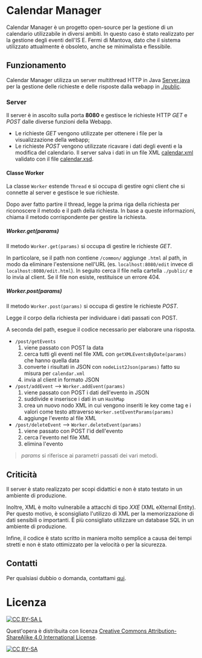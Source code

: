 # Calendar Manager
Calendar Manager è un progetto open-source per la gestione di un calendario utilizzabile in diversi ambiti. In questo caso è stato realizzato per la gestione degli eventi dell'IS E. Fermi di Mantova, dato che il sistema utilizzato attualmente è obsoleto, anche se minimalista e flessibile.


## Funzionamento
Calendar Manager utilizza un server multithread HTTP in Java [Server.java](https://github.com/kev1nl1u/calendar-manager/blob/main/Server.java) per la gestione delle richieste e delle risposte dalla webapp in [./public](https://github.com/kev1nl1u/calendar-manager/tree/main/public).


### Server
Il server è in ascolto sulla porta **8080** e gestisce le richieste HTTP _GET_ e _POST_ dalle diverse funzioni della Webapp.
- Le richieste _GET_ vengono utilizzate per ottenere i file per la visualizzazione della webapp;
- Le richieste _POST_ vengono utilizzate ricavare i dati degli eventi e la modifica del calendario.
Il server salva i dati in un file XML [calendar.xml](https://github.com/kev1nl1u/calendar-manager/blob/main/calendar.xml) validato con il file [calendar.xsd](https://github.com/kev1nl1u/calendar-manager/blob/main/calendar.xsd).


#### Classe Worker
La classe `Worker` estende `Thread` e si occupa di gestire ogni client che si connette al server e gestisce le sue richieste.

Dopo aver fatto partire il thread, legge la prima riga della richiesta per riconoscere il metodo e il path della richiesta. In base a queste informazioni, chiama il metodo corrispondente per gestire la richiesta.


##### Worker.get(_params_)
Il metodo `Worker.get(params)` si occupa di gestire le richieste _GET_.

In particolare, se il path non contiene `/common/` aggiunge `.html` al path, in modo da eliminare l'estensione nell'URL (es. `localhost:8080/edit` invece di `localhost:8080/edit.html`). In seguito cerca il file nella cartella `./public/` e lo invia al client. Se il file non esiste, restituisce un errore 404.


##### Worker.post(_params_)
Il metodo `Worker.post(params)` si occupa di gestire le richieste _POST_.

Legge il corpo della richiesta per individuare i dati passati con POST.

A seconda del path, esegue il codice necessario per elaborare una risposta.
<ul>
<li><code>/post/getEvents</code>
	<ol type="1">
		<li>viene passato con POST la data</li>
		<li>cerca tutti gli eventi nel file XML con <code>getXMLEventsByDate(params)</code> che hanno quella data</li>
		<li>converte i risultati in JSON con <code>nodeList2Json(params)</code> fatto su misura per <code>calendar.xml</code></li>
		<li>invia al client in formato JSON</li>
	</ol>
</li>
<li>
	<code>/post/addEvent</code> --> <code>Worker.addEvent(params)</code>
	<ol type="1">
		<li>viene passato con POST i dati dell'evento in JSON</li>
		<li>suddivide e inserisce i dati in un <code>HashMap</code></li>
		<li>crea un nuovo nodo XML in cui vengono inseriti le key come tag e i valori come testo attraverso <code>Worker.setEventParams(params)</code></li>
		<li>aggiunge l'evento al file XML</li>
	</ol>
</li>
<li>
	<code>/post/deleteEvent</code> --> <code>Worker.deleteEvent(params)</code>
	<ol type="1">
		<li>viene passato con POST l'id dell'evento</li>
		<li>cerca l'evento nel file XML</li>
		<li>elimina l'evento</li>
	</ol>
</li>
</ul>

> _params_ si riferisce ai parametri passati dei vari metodi.


## Criticità
Il server è stato realizzato per scopi didattici e non è stato testato in un ambiente di produzione.

Inoltre, XML è molto vulnerabile a attacchi di tipo _XXE_ (XML eXternal Entity). Per questo motivo, è sconsigliato l'utilizzo di XML per la memorizzazione di dati sensibili o importanti. È più consigliato utilizzare un database SQL in un ambiente di produzione.

Infine, il codice è stato scritto in maniera molto semplice a causa dei tempi stretti e non è stato ottimizzato per la velocità o per la sicurezza.


## Contatti
Per qualsiasi dubbio o domanda, contattami [qui](https://kliu.win/contacts).


# Licenza

[![CC BY-SA L](https://i.creativecommons.org/l/by-sa/4.0/80x15.png)](https://creativecommons.org/licenses/by-sa/4.0/deed.it)

Quest'opera è distribuita con licenza [Creative Commons Attribution-ShareAlike 4.0 International License](http://creativecommons.org/licenses/by-sa/4.0/).

[![CC BY-SA](https://i.creativecommons.org/l/by-sa/4.0/88x31.png)](https://creativecommons.org/licenses/by-sa/4.0/deed.it)
